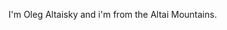 I'm Oleg Altaisky and i'm from the Altai Mountains.

<!---
OlegAltaisky/OlegAltaisky is a ✨ special ✨ repository because its `README.md` (this file) appears on your GitHub profile.
You can click the Preview link to take a look at your changes.
--->

